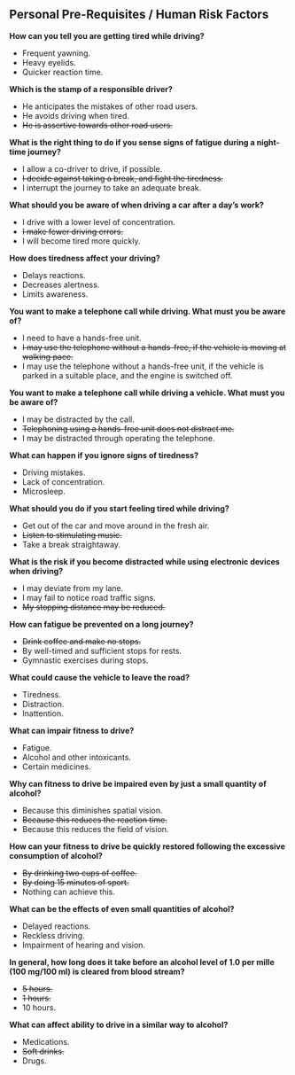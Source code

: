 ## Personal Pre-Requisites / Human Risk Factors

**How can you tell you are getting tired while driving?**
- Frequent yawning.
- Heavy eyelids.
- Quicker reaction time.

**Which is the stamp of a responsible driver?**
- He anticipates the mistakes of other road users.
- He avoids driving when tired.
- ~~He is assertive towards other road users.~~ 

**What is the right thing to do if you sense signs of fatigue during a night-time journey?**
- I allow a co-driver to drive, if possible.
- ~~I decide against taking a break, and fight the tiredness.~~
- I interrupt the journey to take an adequate break. 

**What should you be aware of when driving a car after a day’s work?**
- I drive with a lower level of concentration.
- ~~I make fewer driving errors.~~
- I will become tired more quickly.

**How does tiredness affect your driving?**
- Delays reactions.
- Decreases alertness.
- Limits awareness.

**You want to make a telephone call while driving. What must you be aware of?**
- I need to have a hands-free unit.
- ~~I may use the telephone without a hands-free, if the vehicle is moving at walking pace.~~
- I may use the telephone without a hands-free unit, if the vehicle is parked in a suitable place, and the engine is switched off. 

**You want to make a telephone call while driving a vehicle. What must you be aware of?**
- I may be distracted by the call.
- ~~Telephoning using a hands-free unit does not distract me.~~
- I may be distracted through operating the telephone.

**What can happen if you ignore signs of tiredness?**
- Driving mistakes.
- Lack of concentration.
- Microsleep.

**What should you do if you start feeling tired while driving?**
- Get out of the car and move around in the fresh air.
- ~~Listen to stimulating music.~~
- Take a break straightaway. 

**What is the risk if you become distracted while using electronic devices when driving?**
- I may deviate from my lane.
- I may fail to notice road traffic signs.
- ~~My stopping distance may be reduced.~~

**How can fatigue be prevented on a long journey?**
- ~~Drink coffee and make no stops.~~
- By well-timed and sufficient stops for rests.
- Gymnastic exercises during stops.

**What could cause the vehicle to leave the road?**
- Tiredness.
- Distraction.
- Inattention.

**What can impair fitness to drive?**
- Fatigue.
- Alcohol and other intoxicants.
- Certain medicines.

**Why can fitness to drive be impaired even by just a small quantity of alcohol?**
- Because this diminishes spatial vision.
- ~~Because this reduces the reaction time.~~
- Because this reduces the field of vision.

**How can your fitness to drive be quickly restored following the excessive consumption of alcohol?**
- ~~By drinking two cups of coffee.~~
- ~~By doing 15 minutes of sport.~~
- Nothing can achieve this.

**What can be the effects of even small quantities of alcohol?**
- Delayed reactions.
- Reckless driving.
- Impairment of hearing and vision.

**In general, how long does it take before an alcohol level of 1.0 per mille (100 mg/100 ml) is cleared from blood stream?**
- ~~5 hours.~~
- ~~1 hours.~~
- 10 hours.

**What can affect ability to drive in a similar way to alcohol?**
- Medications.
- ~~Soft drinks.~~
- Drugs.





















